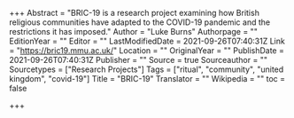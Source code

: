 +++
Abstract = "BRIC-19 is a research project examining how British religious communities have adapted to the COVID-19 pandemic and the restrictions it has imposed."
Author = "Luke Burns"
Authorpage = ""
EditionYear = ""
Editor = ""
LastModifiedDate = 2021-09-26T07:40:31Z
Link = "https://bric19.mmu.ac.uk/"
Location = ""
OriginalYear = ""
PublishDate = 2021-09-26T07:40:31Z
Publisher = ""
Source = true
Sourceauthor = ""
Sourcetypes = ["Research Projects"]
Tags = ["ritual", "community", "united kingdom", "covid-19"]
Title = "BRIC-19"
Translator = ""
Wikipedia = ""
toc = false

+++
